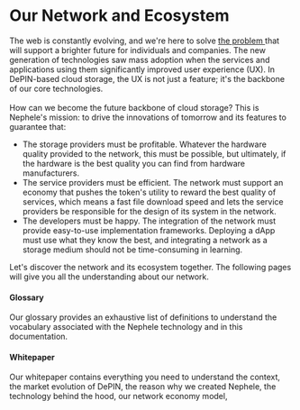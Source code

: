 # Our Network and Ecosystem

The web is constantly evolving, and we're here to solve [the problem ](../introduction/the-problem.md)that will support a brighter future for individuals and companies. The new generation of technologies saw mass adoption when the services and applications using them significantly improved user experience (UX). In DePIN-based cloud storage, the UX is not just a feature; it's the backbone of our core technologies. \
\
How can we become the future backbone of cloud storage? This is Nephele's mission: to drive the innovations of tomorrow and its features to guarantee that:

* The storage providers must be profitable. Whatever the hardware quality provided to the network, this must be possible, but ultimately, if the hardware is the best quality you can find from hardware manufacturers.
* The service providers must be efficient. The network must support an economy that pushes the token's utility to reward the best quality of services, which means a fast file download speed and lets the service providers be responsible for the design of its system in the network.&#x20;
* The developers must be happy. The integration of the network must provide easy-to-use implementation frameworks. Deploying a dApp must use what they know the best, and integrating a network as a storage medium should not be time-consuming in learning.&#x20;

Let's discover the network and its ecosystem together. The following pages will give you all the understanding about our network.&#x20;

#### Glossary <a href="#getting-started" id="getting-started"></a>

Our glossary provides an exhaustive list of definitions to understand the vocabulary associated with the Nephele technology and in this documentation.

#### Whitepaper <a href="#getting-started" id="getting-started"></a>

Our whitepaper contains everything you need to understand the context, the market evolution of DePIN, the reason why we created Nephele, the technology behind the hood, our network economy model,&#x20;



